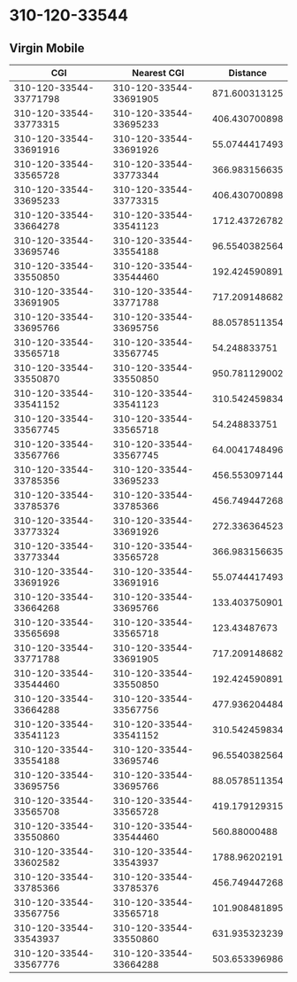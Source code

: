 # 310-120-33544
## Virgin Mobile


| CGI | Nearest CGI | Distance |
|-----|-------------|----------|
| 310-120-33544-33771798 | 310-120-33544-33691905 | 871.600313125 |
| 310-120-33544-33773315 | 310-120-33544-33695233 | 406.430700898 |
| 310-120-33544-33691916 | 310-120-33544-33691926 | 55.0744417493 |
| 310-120-33544-33565728 | 310-120-33544-33773344 | 366.983156635 |
| 310-120-33544-33695233 | 310-120-33544-33773315 | 406.430700898 |
| 310-120-33544-33664278 | 310-120-33544-33541123 | 1712.43726782 |
| 310-120-33544-33695746 | 310-120-33544-33554188 | 96.5540382564 |
| 310-120-33544-33550850 | 310-120-33544-33544460 | 192.424590891 |
| 310-120-33544-33691905 | 310-120-33544-33771788 | 717.209148682 |
| 310-120-33544-33695766 | 310-120-33544-33695756 | 88.0578511354 |
| 310-120-33544-33565718 | 310-120-33544-33567745 | 54.248833751 |
| 310-120-33544-33550870 | 310-120-33544-33550850 | 950.781129002 |
| 310-120-33544-33541152 | 310-120-33544-33541123 | 310.542459834 |
| 310-120-33544-33567745 | 310-120-33544-33565718 | 54.248833751 |
| 310-120-33544-33567766 | 310-120-33544-33567745 | 64.0041748496 |
| 310-120-33544-33785356 | 310-120-33544-33695233 | 456.553097144 |
| 310-120-33544-33785376 | 310-120-33544-33785366 | 456.749447268 |
| 310-120-33544-33773324 | 310-120-33544-33691926 | 272.336364523 |
| 310-120-33544-33773344 | 310-120-33544-33565728 | 366.983156635 |
| 310-120-33544-33691926 | 310-120-33544-33691916 | 55.0744417493 |
| 310-120-33544-33664268 | 310-120-33544-33695766 | 133.403750901 |
| 310-120-33544-33565698 | 310-120-33544-33565718 | 123.43487673 |
| 310-120-33544-33771788 | 310-120-33544-33691905 | 717.209148682 |
| 310-120-33544-33544460 | 310-120-33544-33550850 | 192.424590891 |
| 310-120-33544-33664288 | 310-120-33544-33567756 | 477.936204484 |
| 310-120-33544-33541123 | 310-120-33544-33541152 | 310.542459834 |
| 310-120-33544-33554188 | 310-120-33544-33695746 | 96.5540382564 |
| 310-120-33544-33695756 | 310-120-33544-33695766 | 88.0578511354 |
| 310-120-33544-33565708 | 310-120-33544-33565728 | 419.179129315 |
| 310-120-33544-33550860 | 310-120-33544-33544460 | 560.88000488 |
| 310-120-33544-33602582 | 310-120-33544-33543937 | 1788.96202191 |
| 310-120-33544-33785366 | 310-120-33544-33785376 | 456.749447268 |
| 310-120-33544-33567756 | 310-120-33544-33565718 | 101.908481895 |
| 310-120-33544-33543937 | 310-120-33544-33550860 | 631.935323239 |
| 310-120-33544-33567776 | 310-120-33544-33664288 | 503.653396986 |
